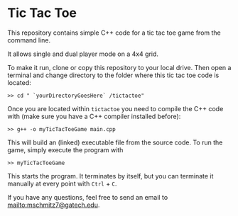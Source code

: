 # Tic Tac Toe

This repository contains simple C++ code for a tic tac toe game from the command line.

It allows single and dual player mode on a 4x4 grid.

To make it run, clone or copy this repository to your local drive. Then open a terminal and change directory to the folder where this tic tac toe code is located:

```console
>> cd " `yourDirectoryGoesHere` /tictactoe"
```
Once you are located within `tictactoe` you need to compile the C++ code with (make sure you have a C++ compiler installed before):

```console
>> g++ -o myTicTacToeGame main.cpp
```
This will build an (linked) executable file from the source code. To run the game, simply execute the program with
```console
>> myTicTacToeGame
```
This starts the program. It terminates by itself, but you can terminate it manually at every point with `Ctrl` + `C`.

If you have any questions, feel free to send an email to [mailto:mschmitz7@gatech.edu](mschmitz7@gatech.edu).